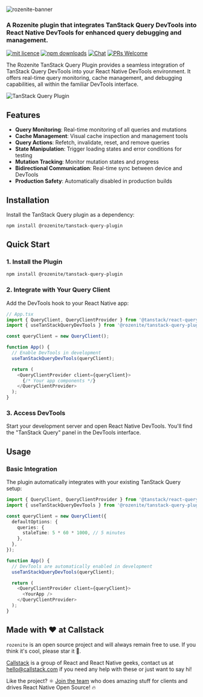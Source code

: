 ![rozenite-banner](https://www.rozenite.dev/rozenite-banner.jpg)

### A Rozenite plugin that integrates TanStack Query DevTools into React Native DevTools for enhanced query debugging and management.

[![mit licence][license-badge]][license] [![npm downloads][npm-downloads-badge]][npm-downloads] [![Chat][chat-badge]][chat] [![PRs Welcome][prs-welcome-badge]][prs-welcome]

The Rozenite TanStack Query Plugin provides a seamless integration of TanStack Query DevTools into your React Native DevTools environment. It offers real-time query monitoring, cache management, and debugging capabilities, all within the familiar DevTools interface.

![TanStack Query Plugin](https://rozenite.dev/tanstack-query-plugin.png)

## Features

- **Query Monitoring**: Real-time monitoring of all queries and mutations
- **Cache Management**: Visual cache inspection and management tools
- **Query Actions**: Refetch, invalidate, reset, and remove queries
- **State Manipulation**: Trigger loading states and error conditions for testing
- **Mutation Tracking**: Monitor mutation states and progress
- **Bidirectional Communication**: Real-time sync between device and DevTools
- **Production Safety**: Automatically disabled in production builds

## Installation

Install the TanStack Query plugin as a dependency:

```bash
npm install @rozenite/tanstack-query-plugin
```

## Quick Start

### 1. Install the Plugin

```bash
npm install @rozenite/tanstack-query-plugin
```

### 2. Integrate with Your Query Client

Add the DevTools hook to your React Native app:

```typescript
// App.tsx
import { QueryClient, QueryClientProvider } from '@tanstack/react-query';
import { useTanStackQueryDevTools } from '@rozenite/tanstack-query-plugin';

const queryClient = new QueryClient();

function App() {
  // Enable DevTools in development
  useTanStackQueryDevTools(queryClient);

  return (
    <QueryClientProvider client={queryClient}>
      {/* Your app components */}
    </QueryClientProvider>
  );
}
```

### 3. Access DevTools

Start your development server and open React Native DevTools. You'll find the "TanStack Query" panel in the DevTools interface.

## Usage

### Basic Integration

The plugin automatically integrates with your existing TanStack Query setup:

```typescript
import { QueryClient, QueryClientProvider } from '@tanstack/react-query';
import { useTanStackQueryDevTools } from '@rozenite/tanstack-query-plugin';

const queryClient = new QueryClient({
  defaultOptions: {
    queries: {
      staleTime: 5 * 60 * 1000, // 5 minutes
    },
  },
});

function App() {
  // DevTools are automatically enabled in development
  useTanStackQueryDevTools(queryClient);

  return (
    <QueryClientProvider client={queryClient}>
      <YourApp />
    </QueryClientProvider>
  );
}
```

## Made with ❤️ at Callstack

`rozenite` is an open source project and will always remain free to use. If you think it's cool, please star it 🌟.

[Callstack][callstack-readme-with-love] is a group of React and React Native geeks, contact us at [hello@callstack.com](mailto:hello@callstack.com) if you need any help with these or just want to say hi!

Like the project? ⚛️ [Join the team](https://callstack.com/careers/?utm_campaign=Senior_RN&utm_source=github&utm_medium=readme) who does amazing stuff for clients and drives React Native Open Source! 🔥

[callstack-readme-with-love]: https://callstack.com/?utm_source=github.com&utm_medium=referral&utm_campaign=rozenite&utm_term=readme-with-love
[license-badge]: https://img.shields.io/npm/l/rozenite?style=for-the-badge
[license]: https://github.com/callstackincubator/rozenite/blob/main/LICENSE
[npm-downloads-badge]: https://img.shields.io/npm/dm/rozenite?style=for-the-badge
[npm-downloads]: https://www.npmjs.com/package/@rozenite/tanstack-query-plugin
[prs-welcome-badge]: https://img.shields.io/badge/PRs-welcome-brightgreen.svg?style=for-the-badge
[prs-welcome]: https://github.com/callstackincubator/rozenite/blob/main/CONTRIBUTING.md
[chat-badge]: https://img.shields.io/discord/426714625279524876.svg?style=for-the-badge
[chat]: https://discord.gg/xgGt7KAjxv
